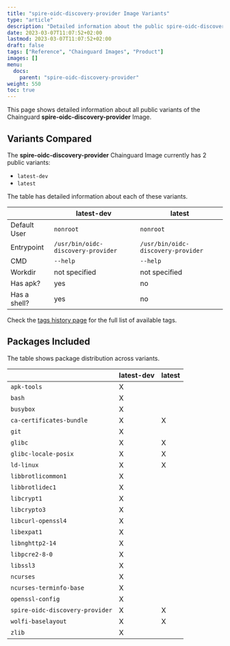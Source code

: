 ```yaml
---
title: "spire-oidc-discovery-provider Image Variants"
type: "article"
description: "Detailed information about the public spire-oidc-discovery-provider Chainguard Image variants"
date: 2023-03-07T11:07:52+02:00
lastmod: 2023-03-07T11:07:52+02:00
draft: false
tags: ["Reference", "Chainguard Images", "Product"]
images: []
menu:
  docs:
    parent: "spire-oidc-discovery-provider"
weight: 550
toc: true
---
```


This page shows detailed information about all public variants of the Chainguard **spire-oidc-discovery-provider** Image.

## Variants Compared
The **spire-oidc-discovery-provider** Chainguard Image currently has 2 public variants: 

- `latest-dev`
- `latest`

The table has detailed information about each of these variants.

|              | latest-dev                         | latest                             |
|--------------|------------------------------------|------------------------------------|
| Default User | `nonroot`                          | `nonroot`                          |
| Entrypoint   | `/usr/bin/oidc-discovery-provider` | `/usr/bin/oidc-discovery-provider` |
| CMD          | `--help`                           | `--help`                           |
| Workdir      | not specified                      | not specified                      |
| Has apk?     | yes                                | no                                 |
| Has a shell? | yes                                | no                                 |

Check the [tags history page](/chainguard/chainguard-images/reference/spire-oidc-discovery-provider/tags_history/) for the full list of available tags.

## Packages Included
The table shows package distribution across variants.

|                                 | latest-dev | latest |
|---------------------------------|------------|--------|
| `apk-tools`                     | X          |        |
| `bash`                          | X          |        |
| `busybox`                       | X          |        |
| `ca-certificates-bundle`        | X          | X      |
| `git`                           | X          |        |
| `glibc`                         | X          | X      |
| `glibc-locale-posix`            | X          | X      |
| `ld-linux`                      | X          | X      |
| `libbrotlicommon1`              | X          |        |
| `libbrotlidec1`                 | X          |        |
| `libcrypt1`                     | X          |        |
| `libcrypto3`                    | X          |        |
| `libcurl-openssl4`              | X          |        |
| `libexpat1`                     | X          |        |
| `libnghttp2-14`                 | X          |        |
| `libpcre2-8-0`                  | X          |        |
| `libssl3`                       | X          |        |
| `ncurses`                       | X          |        |
| `ncurses-terminfo-base`         | X          |        |
| `openssl-config`                | X          |        |
| `spire-oidc-discovery-provider` | X          | X      |
| `wolfi-baselayout`              | X          | X      |
| `zlib`                          | X          |        |

